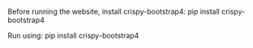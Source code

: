 Before running the website, install crispy-bootstrap4:
    pip install crispy-bootstrap4

Run using:
    pip install crispy-bootstrap4